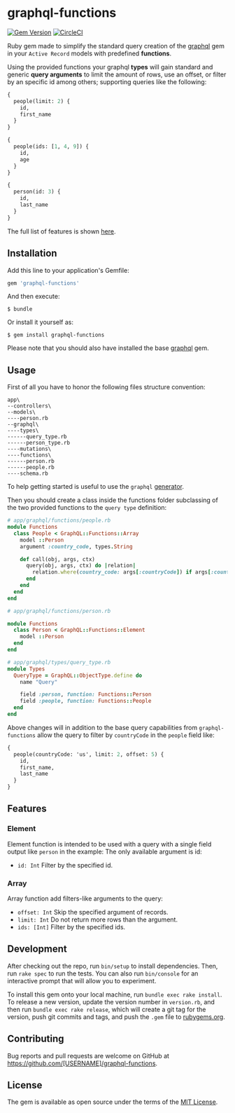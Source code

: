 # graphql-functions

[![Gem Version](https://badge.fury.io/rb/graphql-functions.svg)](https://badge.fury.io/rb/graphql-functions)
[![CircleCI](https://circleci.com/gh/comparaonline/graphql-ruby-functions.svg?style=svg)](https://circleci.com/gh/comparaonline/graphql-ruby-functions)

Ruby gem made to simplify the standard query creation of the [graphql](http://graphql-ruby.org) gem in your `Active Record` models with predefined **functions**.

Using the provided functions your graphql **types** will gain standard and generic **query arguments** to limit the amount of rows, use an offset, or filter by an specific id among others; supporting queries like the following:

```graphql
{
  people(limit: 2) {
    id,
    first_name
  }  
}
```

```graphql
{
  people(ids: [1, 4, 9]) {
    id,
    age
  }
}
```

```graphql
{
  person(id: 3) {
    id,
    last_name
  }
}
```

The full list of features is shown [here](#features).


## Installation

Add this line to your application's Gemfile:

```ruby
gem 'graphql-functions'
```

And then execute:
```
$ bundle
```

Or install it yourself as:
```
$ gem install graphql-functions
```

Please note that you should also have installed the base [graphql](http://graphql-ruby.org) gem.

## Usage

First of all you have to honor the following files structure convention:

```
app\
--controllers\
--models\
----person.rb
--graphql\
----types\
------query_type.rb
------person_type.rb
----mutations\
----functions\
------person.rb
------people.rb
----schema.rb
```

To help getting started is useful to use the `graphql` [generator](http://graphql-ruby.org/schema/generators#graphqlinstall).

Then you should create a class inside the functions folder subclassing of the two provided functions to the `query type` definition:

```ruby
# app/graphql/functions/people.rb
module Functions
  class People < GraphQL::Functions::Array
    model ::Person
    argument :country_code, types.String

    def call(obj, args, ctx)
      query(obj, args, ctx) do |relation|
        relation.where(country_code: args[:countryCode]) if args[:countryCode]
      end
    end
  end
end
```

```ruby
# app/graphql/functions/person.rb

module Functions
  class Person < GraphQL::Functions::Element
    model ::Person
  end
end
```

```ruby
# app/graphql/types/query_type.rb
module Types
  QueryType = GraphQL::ObjectType.define do
    name "Query"

    field :person, function: Functions::Person
    field :people, function: Functions::People
  end
end
```

Above changes will in addition to the base query capabilities from `graphql-functions` allow the query to filter by `countryCode` in the `people` field like:

```graphql
{
  people(countryCode: 'us', limit: 2, offset: 5) {
    id,
    first_name,
    last_name
  }
}
```

## Features

### Element
Element function is intended to be used with a query with a single field output like `person` in the example: The only available argument is id:
- `id: Int` Filter by the specified id.

### Array
Array function add filters-like arguments to the query:
- `offset: Int` Skip the specified argument of records.
- `limit: Int` Do not return more rows than the argument.
- `ids: [Int]` Filter by the specified ids.


## Development

After checking out the repo, run `bin/setup` to install dependencies. Then, run `rake spec` to run the tests. You can also run `bin/console` for an interactive prompt that will allow you to experiment.

To install this gem onto your local machine, run `bundle exec rake install`. To release a new version, update the version number in `version.rb`, and then run `bundle exec rake release`, which will create a git tag for the version, push git commits and tags, and push the `.gem` file to [rubygems.org](https://rubygems.org).

## Contributing

Bug reports and pull requests are welcome on GitHub at https://github.com/[USERNAME]/graphql-functions.

## License

The gem is available as open source under the terms of the [MIT License](http://opensource.org/licenses/MIT).
